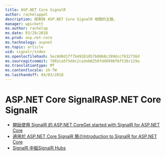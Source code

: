 ```yaml
---
title: ASP.NET Core SignalR
author: rachelappel
description: 探索與 ASP.NET Core SignalR 相關的主題。
manager: wpickett
ms.author: rachelap
ms.date: 03/29/2018
ms.prod: asp.net-core
ms.technology: aspnet
ms.topic: article
uid: signalr/index
ms.openlocfilehash: 5ec8d8d1ff7b49281857b0868c289dccf632736d
ms.sourcegitcommit: 7d02ca5f5ddc2ca3eb0258fdd6996fbf538c129a
ms.translationtype: MT
ms.contentlocale: zh-TW
ms.lasthandoff: 04/03/2018
---
```

# <a name="aspnet-core-signalr"></a><span data-ttu-id="63488-103">ASP.NET Core SignalR</span><span class="sxs-lookup"><span data-stu-id="63488-103">ASP.NET Core SignalR</span></span>

* [<span data-ttu-id="63488-104">開始使用 SignalR 的 ASP.NET Core</span><span class="sxs-lookup"><span data-stu-id="63488-104">Get started with SignalR for ASP.NET Core</span></span>](xref:signalr/get-started)
* [<span data-ttu-id="63488-105">適用於 ASP.NET Core SignalR 簡介</span><span class="sxs-lookup"><span data-stu-id="63488-105">Introduction to SignalR for ASP.NET Core</span></span>](xref:signalr/introduction)
* [<span data-ttu-id="63488-106">SignalR 中樞</span><span class="sxs-lookup"><span data-stu-id="63488-106">SignalR Hubs</span></span>](xref:signalr/hubs)
